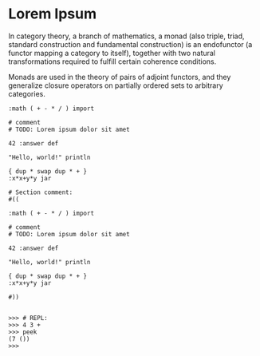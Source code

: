 # Lorem Ipsum

In category theory, a branch of mathematics, a monad (also triple, triad, standard construction and fundamental construction) is an endofunctor (a functor mapping a category to itself), together with two natural transformations required to fulfill certain coherence conditions.

Monads are used in the theory of pairs of adjoint functors, and they generalize closure operators on partially ordered sets to arbitrary categories.


```gurk
:math ( + - * / ) import

# comment
# TODO: Lorem ipsum dolor sit amet

42 :answer def

"Hello, world!" println

{ dup * swap dup * + }
:x*x+y*y jar

# Section comment:
#((

:math ( + - * / ) import

# comment
# TODO: Lorem ipsum dolor sit amet

42 :answer def

"Hello, world!" println

{ dup * swap dup * + }
:x*x+y*y jar

#))


```

```gurkrepl
>>> # REPL:
>>> 4 3 +
>>> peek
(7 ())
>>>
```
